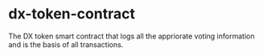 # dx-token-contract
The DX token smart contract that logs all the appriorate voting information and is the basis of all transactions.
